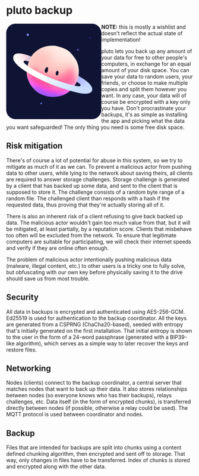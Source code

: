 # pluto backup

<img height="256px" width="256px" alt="pluto logo" src="graphics/icons/logo.png" align="left">

**NOTE:** this is mostly a wishlist and doesn't reflect the actual state of implementation!

pluto lets you back up any amount of your data for free to other people's computers, in exchange for an equal amount of your disk space. You can save your data to random users, your friends, or choose to make multiple copies and split them however you want. In any case, your data will of course be encrypted with a key only you have. Don't procrastinate your backups, it's as simple as installing the app and picking what the data you want safeguarded! The only thing you need is some free disk space.

## Risk mitigation
There's of course a lot of potential for abuse in this system, so we try to mitigate as much of it as we can. To prevent a malicious actor from pushing data to other users, while lying to the network about saving theirs, all clients are required to answer storage challenges. Storage challenge is generated by a client that has backed up some data, and sent to the client that is supposed to store it. The challenge consists of a random byte range of a random file. The challenged client than responds with a hash if the requested data, thus proving that they're actually storing all of it.

There is also an inherent risk of a client refusing to give back backed up data. The malicious actor wouldn't gain too much value from that, but it will be mitigated, at least partially, by a reputation score. Clients that misbehave too often will be excluded from the network. To ensure that legitimate computers are suitable for participating, we will check their internet speeds and verify if they are online often enough.

The problem of malicious actor intentionally pushing malicious data (malware, illegal content, etc.) to other users is a tricky one to fully solve, but obfuscating with our own key before physically saving it to the drive should save us from most trouble.

## Security
All data in backups is encrypted and authenticated using AES-256-GCM. Ed25519 is used for authentication to the backup coordinator. All the keys are generated from a CSPRNG (ChaCha20-based), seeded with entropy that's initially generated on the first installation. That initial entropy is shown to the user in the form of a 24-word passphrase (generated with a BIP39-like algorithm), which serves as a simple way to later recover the keys and restore files.

## Networking
Nodes (clients) connect to the backup coordinator, a central server that matches nodes that want to back up their data. It also stores relationships between nodes (so everyone knows who has their backups), relays challenges, etc. Data itself (in the form of encrypted chunks), is transferred directly between nodes (if possible, otherwise a relay could be used). The MQTT protocol is used between coordinator and nodes.

## Backup
Files that are intended for backups are split into chunks using a content defined chunking algorithm, then encrypted and sent off to storage. That way, only changes in files have to be transferred. Index of chunks is stored and encrypted along with the other data.
